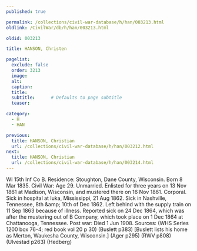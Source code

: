 ```yaml
---
published: true

permalink: /collections/civil-war-database/h/han/003213.html
oldlink: /CivilWar/db/h/han/003213.html

oldid: 003213

title: HANSON, Christen

pagelist:
  exclude: false
  order: 3213
  image: 
  alt:
  caption:
  title:
  subtitle:      # Defaults to page subtitle
  teaser:

category: 
  - H 
  - HAN

previous:
  title: HANSON, Christian
  url: /collections/civil-war-database/h/han/003212.html  
next:
  title: HANSON, Christian
  url: /collections/civil-war-database/h/han/003214.html   
---
```

WI 15th Inf Co B. Residence: Stoughton, Dane County, Wisconsin. Born 8 Mar 1835. Civil War: Age 29. Unmarried. Enlisted for three years on 13 Nov 1861 at Madison, Wisconsin, and mustered there on 16 Nov 1861. Corporal. Sick in hospital at Iuka, Mississippi, 21 Aug 1862. Sick in Nashville, Tennessee, 8th &amp;amp; 10th of Dec 1862. Left behind with the supply train on 11 Sep 1863 because of illness. Reported sick on 24 Dec 1864, which was after the mustering out of B Company, which took place on 1 Dec 1864 at Chattanooga, Tennessee. Post war: Died 1 Jun 1908. Sources: (WHS Series 1200 box 76-4; red book vol 20 p 30) (Buslett p383) [Buslett lists his home as Merton, Waukesha County, Wisconsin.] (Ager p295) (RWV p808) (Ulvestad p263) (Hedberg)